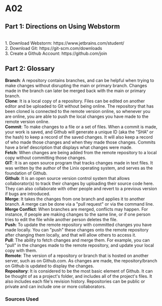 # A02

## Part 1: Directions on Using Webstorm 
</br>
1. Download Webstorm: https://www.jetbrains.com/student/
</br>
2. Download Git: https://git-scm.com/downloads
</br>
3. Create a Github Account: https://github.com/join






## Part 2: Glossary 
**Branch**: A repository contains branches, and can be helpful when trying to make changes without disrupting the main or primary branch. Changes made in the branch can later be merged back with the main or primary branch. 
</br>
**Clone**: It is a local copy of a repository. Files can be edited on another editor and be uploaded to Git without being online. The repository that has been cloned is connected to the remote version online, so whenever you are online, you are able to push the local changes you have made to the remote version online.
</br>
**Commit**: To make changes to a file or a set of files. When a commit is made, your work is saved, and Github will generate a unique ID (aka the "SHA" or the hash) to keep a record of the saved changes. It will also keep a record of who made those changes and when they made those changes. Commits have a brief description that displays what changes were made. 
</br>
**Fetch**: When changes are being added from the remote repository to a local copy without committing those changes. 
</br>
**GIT**: It is an open source program that tracks changes made in text files. It was written by the author of the Linix operating system, and serves as the foundation of Github.
</br>
**Github**: It is an open source version control system that allows collaborator(s) to track their changes by uploading their source code here. They can also collaborate with other people and revert to a previous version if bugs are introduced. 
</br>
**Merge**: It takes the changes from one branch and applies it to another branch. A merge can be done via a "pull request" or via the command line.
</br>
**Merge Conflict**: When branches are merged, conflicts may happen. For instance, if people are making changes to the same line, or if one person tries to edit the file while another person deletes the file.
</br>
**Push**: To update the remote repository with committed changes you have made locally. You can "push" these changes onto the remote repository after changing them locally, and that will allow others to access it. 
</br>
**Pull**: The ability to fetch changes and merge them. For example, you can "pull" in the changes made to the remote repository, and update your local copy with them.
</br>
**Remote**: The version of a repository or branch that is hosted on another server, such as on Github.com. As changes are made, the repository/branch on Github is updated to display the changes. 
</br>
**Repository**: It is considered to be the most basic element of Github. It can be thought of as a project's folder, and includes all of the project's files. It also includes each file's revision history. Repositories can be public or private and can include one or more collaborators. 
</br>

### Sources Used

